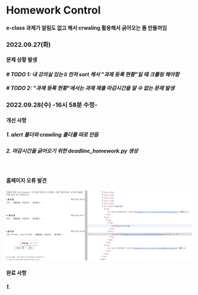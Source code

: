 <h1>Homework Control</h1>
<div>
<h4>e-class 과제가 알림도 없고 해서 crwaling 활용해서 긁어오는 폼 만들꺼임</h4>
</div>

<div>
<h3>2022.09.27(화)</h3>
    <h4>문제 상황 발생</h4>
    <h5># TODO 1: 내 강의실 있는 li 먼저 sort 해서 "과제 등록 현황"일 때 크롤링 해야함 <br>
    <br># TODO 2: "과제 등록 현황"에서는 과제 제출 마감시간을 알 수 없는 문제 발생</h5>
</div>

<div>
<h3>2022.09.28(수) -16시 58분 수정-</h3>
    <h4>개선 사항</h4>
    <h5>1. alert 폴더와 crawling 폴더를 따로 만듬</h5>
    <h5>2. 마감시간을 긁어오기 위한 deadline_homework.py 생성</h5><br>
<h4>홈페이지 오류 발견</h4>
<img src="homepage_error.png" alt="홈페이지 오류"/>
<h4>완료 사항</h4>    
    <h5>1. </h5>
</div>